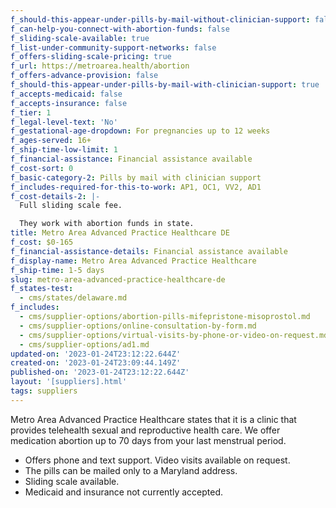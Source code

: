 ```yaml
---
f_should-this-appear-under-pills-by-mail-without-clinician-support: false
f_can-help-you-connect-with-abortion-funds: false
f_sliding-scale-available: true
f_list-under-community-support-networks: false
f_offers-sliding-scale-pricing: true
f_url: https://metroarea.health/abortion
f_offers-advance-provision: false
f_should-this-appear-under-pills-by-mail-with-clinician-support: true
f_accepts-medicaid: false
f_accepts-insurance: false
f_tier: 1
f_legal-level-text: 'No'
f_gestational-age-dropdown: For pregnancies up to 12 weeks
f_ages-served: 16+
f_ship-time-low-limit: 1
f_financial-assistance: Financial assistance available
f_cost-sort: 0
f_basic-category-2: Pills by mail with clinician support
f_includes-required-for-this-to-work: AP1, OC1, VV2, AD1
f_cost-details-2: |-
  Full sliding scale fee.

  They work with abortion funds in state.
title: Metro Area Advanced Practice Healthcare DE
f_cost: $0-165
f_financial-assistance-details: Financial assistance available
f_display-name: Metro Area Advanced Practice Healthcare
f_ship-time: 1-5 days
slug: metro-area-advanced-practice-healthcare-de
f_states-test:
  - cms/states/delaware.md
f_includes:
  - cms/supplier-options/abortion-pills-mifepristone-misoprostol.md
  - cms/supplier-options/online-consultation-by-form.md
  - cms/supplier-options/virtual-visits-by-phone-or-video-on-request.md
  - cms/supplier-options/ad1.md
updated-on: '2023-01-24T23:12:22.644Z'
created-on: '2023-01-24T23:09:44.149Z'
published-on: '2023-01-24T23:12:22.644Z'
layout: '[suppliers].html'
tags: suppliers
---
```


Metro Area Advanced Practice Healthcare states that it is a clinic that provides telehealth sexual and reproductive health care. We offer medication abortion up to 70 days from your last menstrual period.  

*   Offers phone and text support. Video visits available on request.
*   The pills can be mailed only to a Maryland address.
*   Sliding scale available.
*   Medicaid and insurance not currently accepted.
